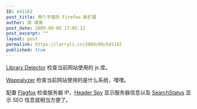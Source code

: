 ```yaml
---
ID: 641162
post_title: 两个不错的 Firefox 新扩展
author: 南 靖男
post_date: 2009-09-05 17:05:12
post_excerpt: ""
layout: post
permalink: https://larryli.cn/2009/09/641162
published: true
---
```

<a href="https://addons.mozilla.org/zh-CN/firefox/addon/10083">Library Detector</a> 检查当前网站使用的 js 库。

<a href="https://addons.mozilla.org/zh-CN/firefox/addon/10229">Wappalyzer</a> 检查当前网站使用的是什么系统，嘿嘿。

配置 <a href="https://addons.mozilla.org/zh-CN/firefox/addon/5791">Flagfox</a> 检查服务器 IP，<a href="https://addons.mozilla.org/zh-CN/firefox/addon/4276">Header Spy</a> 显示服务器信息以及 <a href="http://www.quirk.biz/download-searchstatus">SearchStatus</a> 显示 SEO 信息就相当方便了。
